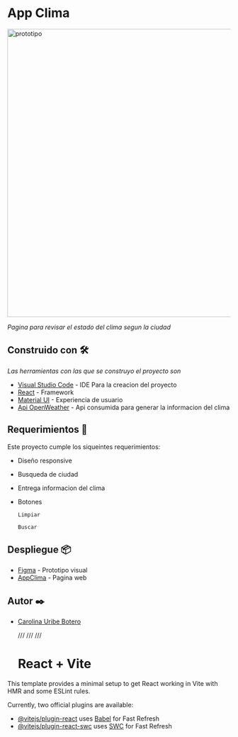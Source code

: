 # App Clima

<img width="650" alt="prototipo" src="https://i.postimg.cc/PqFVT0RY/Home.png">

_Pagina para revisar el estado del clima segun la ciudad_

## Construido con 🛠️

_Las herramientas con las que se construyo el proyecto son_

- [Visual Studio Code](https://code.visualstudio.com/) - IDE Para la creacion del proyecto
- [React](https://sass-lang.com/) - Framework
- [Material UI](https://necolas.github.io/normalize.css/) - Experiencia de usuario
- [Api OpenWeather](https://openweathermap.org/city/3674962) - Api consumida para generar la informacion del clima

## Requerimientos 📄

Este proyecto cumple los siqueintes requerimientos:

- Diseño responsive
- Busqueda de ciudad
- Entrega informacion del clima
- Botones

  `Limpiar`

  `Buscar`

## Despliegue 📦

- [Figma](https://www.figma.com/proto/Qo2XYFY9rFV8cC3kMgjBIL/API_Clima?type=design&node-id=1-2&t=JMKoP5yYXUQcsvFa-0&scaling=scale-down&page-id=0%3A1&starting-point-node-id=1%3A2) - Prototipo visual
- [AppClima]() - Pagina web

## Autor ✒️

- [Carolina Uribe Botero](https://github.com/caro1017)

  /// /// ///

  # React + Vite

This template provides a minimal setup to get React working in Vite with HMR and some ESLint rules.

Currently, two official plugins are available:

- [@vitejs/plugin-react](https://github.com/vitejs/vite-plugin-react/blob/main/packages/plugin-react/README.md) uses [Babel](https://babeljs.io/) for Fast Refresh
- [@vitejs/plugin-react-swc](https://github.com/vitejs/vite-plugin-react-swc) uses [SWC](https://swc.rs/) for Fast Refresh
